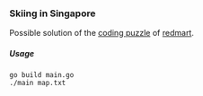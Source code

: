 ### Skiing in Singapore

Possible solution of the [coding puzzle](http://geeks.redmart.com/2015/01/07/skiing-in-singapore-a-coding-diversion/) of [redmart](https://github.com/Redmart).

##### Usage

```
go build main.go
./main map.txt
```